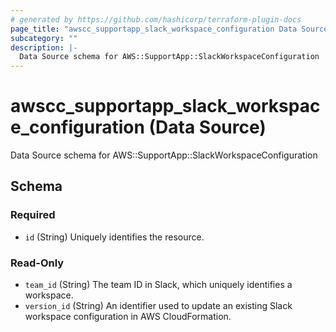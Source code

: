 ```yaml
---
# generated by https://github.com/hashicorp/terraform-plugin-docs
page_title: "awscc_supportapp_slack_workspace_configuration Data Source - terraform-provider-awscc"
subcategory: ""
description: |-
  Data Source schema for AWS::SupportApp::SlackWorkspaceConfiguration
---
```


# awscc_supportapp_slack_workspace_configuration (Data Source)

Data Source schema for AWS::SupportApp::SlackWorkspaceConfiguration



<!-- schema generated by tfplugindocs -->
## Schema

### Required

- `id` (String) Uniquely identifies the resource.

### Read-Only

- `team_id` (String) The team ID in Slack, which uniquely identifies a workspace.
- `version_id` (String) An identifier used to update an existing Slack workspace configuration in AWS CloudFormation.
